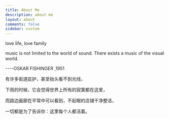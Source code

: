 ```yaml
---
title: About Me
description: about me
layout: about
comments: false
sidebar: custom
---
```

love life, love family

music is not limited to the world of sound. There exists a music of the visual world.

----OSKAR FISHINGER ,1951

有许多街道庇护，甚至抬头看不到光线，

下雨的时候，它会觉得世界上所有的寂寞都在这里，

而路边画廊在平常中可以看到，不起眼的店铺干净整洁，

一切都是为了告诉你：这里每个人都活着。